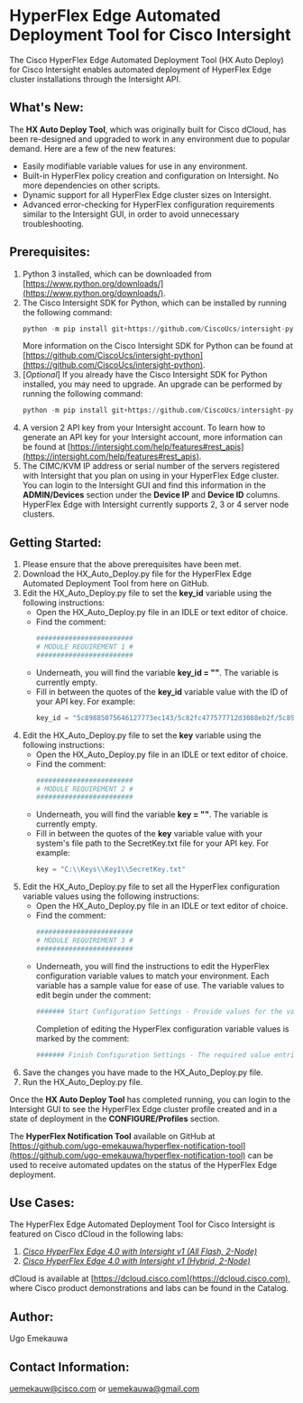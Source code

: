 # HyperFlex Edge Automated Deployment Tool for Cisco Intersight
The Cisco HyperFlex Edge Automated Deployment Tool (HX Auto Deploy) for Cisco Intersight enables automated deployment of HyperFlex Edge cluster installations through the Intersight API.

## What's New:
The **HX Auto Deploy Tool**, which was originally built for Cisco dCloud, has been re-designed and upgraded to work in any environment due to popular demand.
Here are a few of the new features:
  - Easily modifiable variable values for use in any environment.
  - Built-in HyperFlex policy creation and configuration on Intersight. No more dependencies on other scripts.
  - Dynamic support for all HyperFlex Edge cluster sizes on Intersight.
  - Advanced error-checking for HyperFlex configuration requirements similar to the Intersight GUI, in order to avoid unnecessary troubleshooting.

## Prerequisites:
1. Python 3 installed, which can be downloaded from [https://www.python.org/downloads/](https://www.python.org/downloads/).
2. The Cisco Intersight SDK for Python, which can be installed by running the following command:
   ```py
   python -m pip install git+https://github.com/CiscoUcs/intersight-python.git
   ```
   More information on the Cisco Intersight SDK for Python can be found at [https://github.com/CiscoUcs/intersight-python](https://github.com/CiscoUcs/intersight-python).
3. [_Optional_] If you already have the Cisco Intersight SDK for Python installed, you may need to upgrade. An upgrade can be performed by running the following command:
   ```py
   python -m pip install git+https://github.com/CiscoUcs/intersight-python.git --upgrade --user
   ```
4. A version 2 API key from your Intersight account. To learn how to generate an API key for your Intersight account, more information can be found at [https://intersight.com/help/features#rest_apis](https://intersight.com/help/features#rest_apis).
5. The CIMC/KVM IP address or serial number of the servers registered with Intersight that you plan on using in your HyperFlex Edge cluster. You can login to the Intersight GUI and find this information in the **ADMIN/Devices** section under the **Device IP** and **Device ID** columns. HyperFlex Edge with Intersight currently supports 2, 3 or 4 server node clusters.

## Getting Started:

1. Please ensure that the above prerequisites have been met.
2. Download the HX_Auto_Deploy.py file for the HyperFlex Edge Automated Deployment Tool from here on GitHub.
3. Edit the HX_Auto_Deploy.py file to set the **key_id** variable using the following instructions:
   - Open the HX_Auto_Deploy.py file in an IDLE or text editor of choice.
   - Find the comment:
     ```py
     ########################
     # MODULE REQUIREMENT 1 #
     ########################
     ```
   - Underneath, you will find the variable **key_id = ""**. The variable is currently empty.
   - Fill in between the quotes of the **key_id** variable value with the ID of your API key. For example: 
     ```py
     key_id = "5c89885075646127773ec143/5c82fc477577712d3088eb2f/5c8987b17577712d302eaaff"
     ```
4. Edit the HX_Auto_Deploy.py file to set the **key** variable using the following instructions:
   - Open the HX_Auto_Deploy.py file in an IDLE or text editor of choice.
   - Find the comment:
     ```py
     ########################
     # MODULE REQUIREMENT 2 #
     ########################
     ```
   - Underneath, you will find the variable **key = ""**. The variable is currently empty.
   - Fill in between the quotes of the **key** variable value with your system's file path to the SecretKey.txt file for your API key. For example: 
     ```py
     key = "C:\\Keys\\Key1\\SecretKey.txt"
     ```
5. Edit the HX_Auto_Deploy.py file to set all the HyperFlex configuration variable values using the following instructions:
   - Open the HX_Auto_Deploy.py file in an IDLE or text editor of choice.
   - Find the comment:
     ```py
     ########################
     # MODULE REQUIREMENT 3 #
     ########################
     ```
   - Underneath, you will find the instructions to edit the HyperFlex configuration variable values to match your environment. Each variable has a sample value for ease of use. The variable values to edit begin under the comment:
     ```py
     ####### Start Configuration Settings - Provide values for the variables listed below. #######
     ```
     Completion of editing the HyperFlex configuration variable values is marked by the comment:
     ```py
     ####### Finish Configuration Settings - The required value entries are complete. #######
     ```
6. Save the changes you have made to the HX_Auto_Deploy.py file.
7. Run the HX_Auto_Deploy.py file.

Once the **HX Auto Deploy Tool** has completed running, you can login to the Intersight GUI to see the HyperFlex Edge cluster profile created and in a state of deployment in the **CONFIGURE/Profiles** section.

The **HyperFlex Notification Tool** available on GitHub at [https://github.com/ugo-emekauwa/hyperflex-notification-tool](https://github.com/ugo-emekauwa/hyperflex-notification-tool) can be used to receive automated updates on the status of the HyperFlex Edge deployment.

## Use Cases:
The HyperFlex Edge Automated Deployment Tool for Cisco Intersight is featured on Cisco dCloud in the following labs:

1. [_Cisco HyperFlex Edge 4.0 with Intersight v1 (All Flash, 2-Node)_](https://dcloud2-rtp.cisco.com/content/demo/669216)
2. [_Cisco HyperFlex Edge 4.0 with Intersight v1 (Hybrid, 2-Node)_](https://dcloud2-rtp.cisco.com/content/demo/669217)

dCloud is available at [https://dcloud.cisco.com](https://dcloud.cisco.com), where Cisco product demonstrations and labs can be found in the Catalog.

## Author:
Ugo Emekauwa

## Contact Information:
uemekauw@cisco.com or uemekauwa@gmail.com
